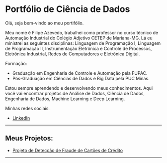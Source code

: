 # Portfólio de Ciência de Dados

Olá, seja bem-vindo ao meu portifólio. 

Meu nome é Filipe Azevedo, trabalhei como professor no curso técnico de Automação Industrial do Colégio Adjetivo CETEP de Mariana-MG. Lá eu ministrei as seguintes disciplinas: Linguagem de Programação I, Linguagem de Programação II, Instrumentação Eletrônica e Controle de Processos, Eletrônica Industrial, Redes de Computadores e Eletrônica Digital.

Formação:
* Graduação em Engenharia de Controle e Automação pela FUPAC.
* Pós-Graduação em Ciências de Dados e Big Data pela PUC Minas.

Estou sempre aprendendo e desenvolvendo meus conhecimentos. Aqui você vai encontrar projetos de Análise de Dados, Ciência de Dados, Engenharia de Dados, Machine Learning e Deep Learning.

Minhas redes sociais:

* [LinkedIn](https://www.linkedin.com/in/filipeazevedo/)

---

## Meus Projetos:

* [Projeto de Detecção de Fraude de Cartões de Crédito](https://github.com/filipesazevedo/portifolio-data-science/blob/main/Projeto%20de%20Detec%C3%A7%C3%A3o%20de%20Fraude%20de%20Cart%C3%A3o%20de%20Cr%C3%A9dito/Sobre%20o%20Projeto.md)

---



